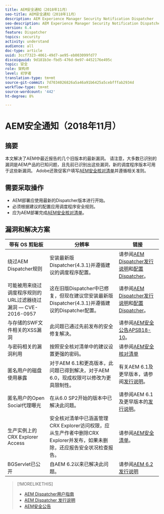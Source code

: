 ```yaml
---
title: AEM安全通知（2018年11月）
seo-title: AEM安全通知（2018年11月）
description: AEM Experience Manager Security Notification Dispatcher
seo-description: AEM Experience Manager Security Notification Dispatcher
version: 6.4
feature: Dispatcher
topics: security
activity: understand
audience: all
doc-type: article
uuid: 3ccf7323-4061-49d7-ae95-eb003099fd77
discoiquuid: 9d181b3e-fbd5-476d-9e97-4452176e495c
topic: 安全
role: 架构师
level: 初学者
translation-type: tm+mt
source-git-commit: 7d7034026826a5a46a91b6425a5cebfffab2934d
workflow-type: tm+mt
source-wordcount: '442'
ht-degree: 8%

---
```



# AEM安全通知（2018年11月）

## 摘要

本文解决了AEM中最近报告的几个旧版本的最新漏洞。 请注意，大多数已识别的漏洞是AEM产品的已知问题，且先前已识别出这些漏洞，新的调度程序版本可用于这些新漏洞。 Adobe还敦促客户填写[AEM安全核对清单](https://helpx.adobe.com/experience-manager/6-5/sites/administering/using/security-checklist.html)并遵循相关准则。

## 需要采取操作

* AEM部署应使用最新的Dispatcher版本进行开始。
* 必须根据建议的配置应用调度程序安全规则。
* 应为AEM部署完成[AEM安全核对清单](https://helpx.adobe.com/experience-manager/6-5/sites/administering/using/security-checklist.html)。

## 漏洞和解决方案

| 带有 OS 剪贴板 | 分辨率 | 链接 |
|-------|------------|-------|
| 绕过AEM Dispatcher规则 | 安装最新版Dispatcher(4.3.1)并遵循建议的调度程序配置。 | 请参阅[AEM Dispatcher发行说明](https://helpx.adobe.com/experience-manager/dispatcher/release-notes.html)和[配置Dispatcher](https://helpx.adobe.com/cn/experience-manager/dispatcher/using/dispatcher-configuration.html)。 |
| 可能被用来绕过调度程序规则的URL过滤器绕过漏洞 — CVE-2016-0957 | 这在旧版Dispatcher中已修复，但现在建议您安装最新版Dispatcher(4.3.1)并遵循建议的Dispatcher配置。 | 请参阅[AEM Dispatcher发行说明](https://helpx.adobe.com/experience-manager/dispatcher/release-notes.html)和[配置Dispatcher](https://helpx.adobe.com/experience-manager/dispatcher/using/dispatcher-configuration.html)。 |
| 与存储的SWF文件相关的XSS漏洞 | 此问题已通过先前发布的安全修复解决。 | 请参阅[AEM安全公告APSB18-10](https://helpx.adobe.com/security/products/experience-manager/apsb18-10.html)。 |
| 与密码相关的漏洞利用 | 按照安全核对清单中的建议设置更强的密码。 | 请参阅[AEM安全核对清单](https://helpx.adobe.com/experience-manager/6-5/sites/administering/using/security-checklist.html) |
| 匿名用户的磁盘使用暴露 | 对于AEM 6.1和更高版本，此问题已得到解决，对于AEM 6.0，现成权限可以修改为更具限制性。 | 有关AEM 6.1及更早版本，请参阅[发行说明](https://helpx.adobe.com/cn/experience-manager/aem-previous-versions.html)。 |
| 匿名用户的Open Social代理曝光 | 在从6.0 SP2开始的版本中已解决此问题。 | 请参阅AEM 6.1及更早版本的[发行说明](https://helpx.adobe.com/experience-manager/aem-previous-versions.html)。 |
| 生产实例上的CRX Explorer Access | 安全核对清单中已涵盖管理CRX Explorer访问权限，应从生产作者中删除CRX Explorer并发布，如果未删除，还应报告安全状况检查报告。 | 请参阅[AEM安全清单](https://helpx.adobe.com/experience-manager/6-4/sites/administering/using/security-checklist.html)。 |
| BGServlet已公开 | 自AEM 6.2以来已解决此问题。 | 请参阅[AEM 6.2发行说明](https://helpx.adobe.com/cn/experience-manager/6-2/release-notes.html) |

>[!MORELIKETHIS]
>
>* [AEM Dispatcher用户指南](https://helpx.adobe.com/experience-manager/dispatcher/user-guide.html)
>* [AEM Dispatcher 发行说明](https://helpx.adobe.com/experience-manager/dispatcher/release-notes.html)
>* [AEM安全公告](https://helpx.adobe.com/security.html#experience-manager)


